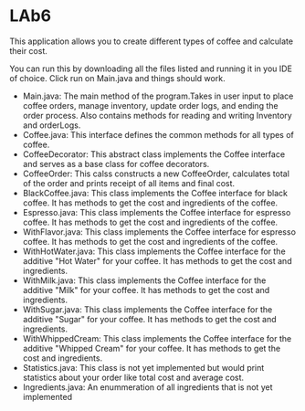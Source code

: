 # LAb6
This application allows you to create different types of coffee and calculate their cost.

You can run this by downloading all the files listed and running it in you IDE of choice. Click run on Main.java and things should work.


- Main.java: The main method of the program.Takes in user input to place coffee orders, manage inventory, update order logs,
 and ending the order process. Also contains methods for reading and writing Inventory and orderLogs.
- Coffee.java: This interface defines the common methods for all types of coffee.
- CoffeeDecorator: This abstract class implements the Coffee interface and serves as a base class for coffee decorators.
- CoffeeOrder: This calss constructs a new CoffeeOrder, calculates total of the order and prints receipt of all items and final cost.
- BlackCoffee.java: This class implements the Coffee interface for black coffee. It has methods to get the cost and ingredients of the coffee.
- Espresso.java: This class implements the Coffee interface for espresso coffee. It has methods to get the cost and ingredients of the coffee.
- WithFlavor.java: This class implements the Coffee interface for espresso coffee. It has methods to get the cost and ingredients of the coffee.
- WithHotWater.java: This class implements the Coffee interface for the additive "Hot Water" for your coffee. It has methods to get the cost and ingredients.
- WithMilk.java: This class implements the Coffee interface for the additive "Milk" for your coffee. It has methods to get the cost and ingredients.
- WithSugar.java: This class implements the Coffee interface for the additive "Sugar" for your coffee. It has methods to get the cost and ingredients.
- WithWhippedCream:  This class implements the Coffee interface for the additive "Whipped Cream" for your coffee. It has methods to get the cost and ingredients.
- Statistics.java:  This class is not yet implemented but would print statistics about your order like total cost and average cost.
- Ingredients.java: An enummeration of all ingredients that is not yet implemented 
